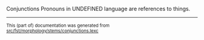 Conjunctions
Pronouns in UNDEFINED language are references to things.

* * *

<small>This (part of) documentation was generated from [src/fst/morphology/stems/conjunctions.lexc](https://github.com/giellalt/lang-chp/blob/main/src/fst/morphology/stems/conjunctions.lexc)</small>
